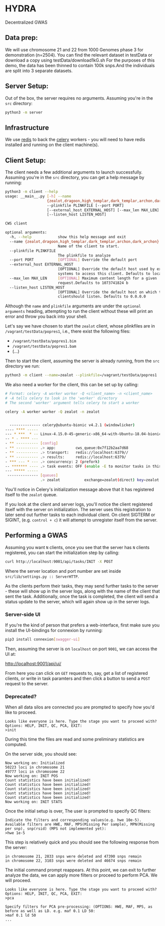 # HYDRA
Decentralized GWAS

## Data prep:

We will use chromosome 21 and 22 from 1000 Genomes phase 3 for demonstration (n=2504). You can find the relevant dataset in testData or 
download a copy using testData/download1kG.sh For the purposes of this demo, the data has been thinned to contain 100k snps.And the individuals are split into 3 separate datasets. 



## Server Setup:
Out of the box, the server requires no arguments.  Assuming you're in the `src`
directory:
```bash
python3 -m server
```

## Infrastructure
We use [redis](https://redis.io/) to back the [celery](http://www.celeryproject.org/) workers - you
will need to have redis installed and running on the client machine(s).


## Client Setup:
The client needs a few additional arguments to launch successfully.  Assuming 
you're in the `src` directory, you can get a help message by running: 
```bash
python3 -m client --help
usage: __main__.py [-h] --name
                   {zealot,dragoon,high_templar,dark_templar,archon,dark_archon}
                   --plinkfile PLINKFILE [--port PORT]
                   [--external_host EXTERNAL_HOST] [--max_len MAX_LEN]
                   [--listen_host LISTEN_HOST]

CWS client

optional arguments:
  -h, --help            show this help message and exit
  --name {zealot,dragoon,high_templar,dark_templar,archon,dark_archon}
                        Name of the client to start.
  --plinkfile PLINKFILE
                        The plinkfile to analyze
  --port PORT           [OPTIONAL] Override the default port
  --external_host EXTERNAL_HOST
                        [OPTIONAL] Override the default host used by external
                        systems to access this client. Defaults to localhost
  --max_len MAX_LEN     [OPTIONAL] Maximum content length for a given
                        request.Defaults to 1073741824 b
  --listen_host LISTEN_HOST
                        [OPTIONAL] Override the default host on which this
                        clientshould listen. Defaults to 0.0.0.0
```
Although the `name` and `plinkfile` arguments are under the `optional arguments`
heading, attempting to run the client without these will print an error and throw
you back into your shell.

Let's say we have chosen to start the `zealot` client, whose plinkfiles are in
`/vagrant/testData/popres1`, i.e., there exist the following files:
 
 * `/vagrant/testData/popres1.bim`
 * `/vagrant/testData/popres1.bam`
 * (...)

Then to start the client, assuming the server is already running, from the `src` 
directory we run:

```bash
python3 -m client --name=zealot --plinkfile=/vagrant/testData/popres1
```

We also need a worker for the client, this can be set up by calling:

```bash
# Format: celery -A worker worker -Q <client_name> -n <client_name>
# -A tells celery to look in the 'worker' directory
# The second 'worker' argument tells celery to start a worker

celery -A worker worker -Q zealot -n zealot


  -------------- celery@ubuntu-bionic v4.2.1 (windowlicker)
---- **** -----
--- * ***  * -- Linux-4.15.0-45-generic-x86_64-with-Ubuntu-18.04-bionic 2019-02-20 19:58:42
-- * - **** ---
- ** ---------- [config]
- ** ---------- .> app:         cws_queue:0x7f12b2aa7d68
- ** ---------- .> transport:   redis://localhost:6379//
- ** ---------- .> results:     redis://localhost:6379/
- *** --- * --- .> concurrency: 2 (prefork)
-- ******* ---- .> task events: OFF (enable -E to monitor tasks in this worker)
--- ***** -----
 -------------- [queues]
                .> zealot           exchange=zealot(direct) key=zealot
```

You'll notice in Celery's initialization message above that it has registered itself to the
`zealot` queue.

If you look at the client and server logs, you'll notice the client registered 
itself with the server on initialization.  The server uses this registration to
later send out further tasks to each individual client.  On client SIGTERM or SIGINT,
(e.g. `control + c`) it will attempt to unregister itself from the server.

## Performing a GWAS
Assuming you want `N` clients, once you see that the server has `N` clients registered,
you can start the initialization step by calling:

```bash
curl http://localhost:9001/api/tasks/INIT -X POST
``` 

Where the server location and port number are set inside `src/lib/settings.py :: ServerHTTP`.

As the clients perform their tasks, they may send further tasks to the server - these 
will show up in the server logs, along with the name of the client that sent the task.
Additionally, once the task is completed, the client will send a status update to the
server, which will again show up in the server logs.  


### Server-side UI
If you're the kind of person that prefers a web-interface, first make sure you install
the UI-bindings for connexion by running:

```bash
pip3 install connexion[swagger-ui]
```

Then, assuming the server is on `localhost` on port `9001`, we can access the UI at:

[http://localhost:9001/api/ui/](http://localhost:9001/api/ui/)

From here you can click on `GET` requests to, say, get a list of registered clients,
or write in task paramters and then click a button to send a `POST` request to the
server.

### Deprecated?
When all data silos are connected you are prompted to specify how you'd like to proceed. 

`Looks like everyone is here. Type the stage you want to proceed with? Options: HELP, INIT, QC, PCA, EXIT:`  
`>init` 

During this time the files are read and some preliminary statistics are computed.

On the server side, you should see:  
```  
Now working on: Initialized  
50223 loci in chromosome 21  
49777 loci in chromosome 22  
Now working on: INIT POS  
Count statistics have been initialized!  
Count statistics have been initialized!  
Count statistics have been initialized!  
Count statistics have been initialized!  
Count statistics have been initialized!  
Now working on: INIT STATS
```

Once the initial setup is over, The user is prompted to specify QC filters:

```
Indicate the filters and corresponding values(e.g. hwe 10e-5). Available filters are HWE, MAF, MPS(Missing Per sample), MPN(Missing per snp), snp(rsid) (MPS not implemented yet):  
>hwe 1e-5
```

This step is relatively quick and you should see the following response from the server: 

```
in chromosome 21, 2833 snps were deleted and 47390 snps remain  
in chromosome 22, 3103 snps were deleted and 46674 snps remain
```

The initial command prompt reappears. At this point, we can exit to further analyze the data, we can apply more filters or proceed to perform PCA. We will proceed.

```
Looks like everyone is here. Type the stage you want to proceed with? Options: HELP, INIT, QC, PCA, EXIT:  
>pca

Specify filters for PCA pre-processing: (OPTIONS: HWE, MAF, MPS, as before as well as LD. e.g. maf 0.1 LD 50:  
>maf 0.1 ld 50
...
```
